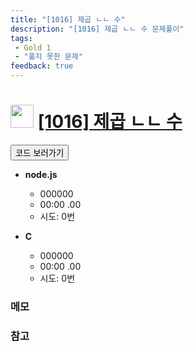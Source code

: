 ```yaml
---
title: "[1016] 제곱 ㄴㄴ 수"
description: "[1016] 제곱 ㄴㄴ 수 문제풀이"
tags: 
 - Gold 1
 - "풀지 못한 문제"
feedback: true
---
```

<h1><img src="https://doky.space/assets/icpclev/g1.svg" height="37px"> <a href="http://icpc.me/1016" target="_blank">[1016] 제곱 ㄴㄴ 수</a></h1>

<a href="https://github.com/DokySp/acmicpc-practice/tree/master/1016"><button class="btn btn-info">코드 보러가기</button></a>

- **node.js**
  - 000000
  - 00:00 .00
  - 시도: 0번

- **C**
  - 000000
  - 00:00 .00
  - 시도: 0번

### 메모


### 참고
